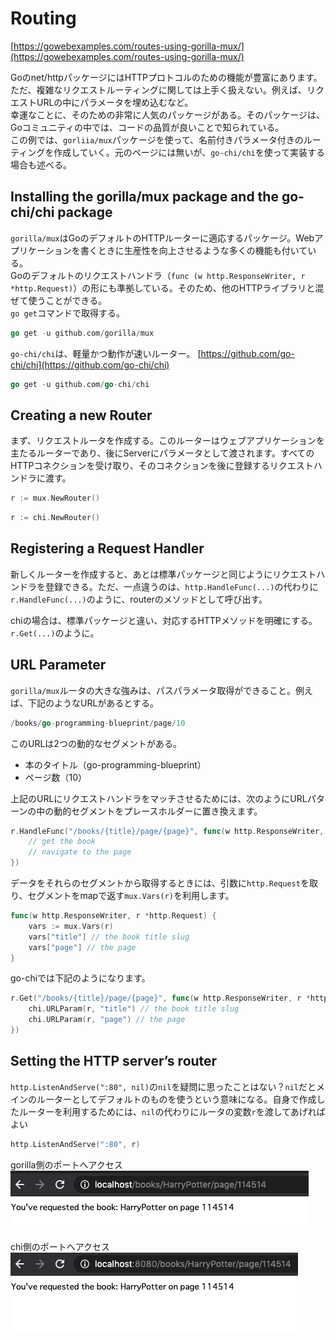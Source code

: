 # Routing

[https://gowebexamples.com/routes-using-gorilla-mux/](https://gowebexamples.com/routes-using-gorilla-mux/)

Goのnet/httpパッケージにはHTTPプロトコルのための機能が豊富にあります。ただ、複雑なリクエストルーティングに関しては上手く扱えない。例えば、リクエストURLの中にパラメータを埋め込むなど。  
幸運なことに、そのための非常に人気のパッケージがある。そのパッケージは、Goコミュニティの中では、コードの品質が良いことで知られている。  
この例では、`gorliia/mux`パッケージを使って、名前付きパラメータ付きのルーティングを作成していく。元のページには無いが、`go-chi/chi`を使って実装する場合も述べる。

## Installing the gorilla/mux package and the go-chi/chi package

`gorilla/mux`はGoのデフォルトのHTTPルーターに適応するパッケージ。Webアプリケーションを書くときに生産性を向上させるような多くの機能も付いている。  
Goのデフォルトのリクエストハンドラ（`func (w http.ResponseWriter, r *http.Request)`）の形にも準拠している。そのため、他のHTTPライブラリと混ぜて使うことができる。  
`go get`コマンドで取得する。

```go
go get -u github.com/gorilla/mux
```

`go-chi/chi`は、軽量かつ動作が速いルーター。
[https://github.com/go-chi/chi](https://github.com/go-chi/chi)

```go
go get -u github.com/go-chi/chi
```

## Creating a new Router

まず、リクエストルータを作成する。このルーターはウェブアプリケーションを主たるルーターであり、後にServerにパラメータとして渡されます。すべてのHTTPコネクションを受け取り、そのコネクションを後に登録するリクエストハンドラに渡す。

```go
r := mux.NewRouter()
```

```go
r := chi.NewRouter()
```

## Registering a Request Handler

新しくルーターを作成すると、あとは標準パッケージと同じようにリクエストハンドラを登録できる。ただ、一点違うのは、`http.HandleFunc(...)`の代わりに`r.HandleFunc(...)`のように、routerのメソッドとして呼び出す。  

chiの場合は、標準パッケージと違い、対応するHTTPメソッドを明確にする。`r.Get(...)`のように。

## URL Parameter

`gorilla/mux`ルータの大きな強みは、パスパラメータ取得ができること。例えば、下記のようなURLがあるとする。

```go
/books/go-programming-blueprint/page/10
```

このURLは2つの動的なセグメントがある。

* 本のタイトル（go-programming-blueprint）
* ページ数（10）

上記のURLにリクエストハンドラをマッチさせるためには、次のようにURLパターンの中の動的セグメントをプレースホルダーに置き換えます。

```go
r.HandleFunc("/books/{title}/page/{page}", func(w http.ResponseWriter, r *http.Request) {
    // get the book
    // navigate to the page
})
```

データをそれらのセグメントから取得するときには、引数に`http.Request`を取り、セグメントをmapで返す`mux.Vars(r)`を利用します。

```go
func(w http.ResponseWriter, r *http.Request) {
    vars := mux.Vars(r)
    vars["title"] // the book title slug
    vars["page"] // the page
}
```

go-chiでは下記のようになります。

```go
r.Get("/books/{title}/page/{page}", func(w http.ResponseWriter, r *http.Request) {
    chi.URLParam(r, "title") // the book title slug
    chi.URLParam(r, "page") // the page
})
```

## Setting the HTTP server’s router

`http.ListenAndServe(":80", nil)`の`nil`を疑問に思ったことはない？`nil`だとメインのルーターとしてデフォルトのものを使うという意味になる。自身で作成したルーターを利用するためには、`nil`の代わりにルータの変数`r`を渡してあげればよい

```go
http.ListenAndServe(":80", r)
```

gorilla側のポートへアクセス
![gorilla](./images/gorilla.png)

chi側のポートへアクセス
![chi](./images/chi.png)